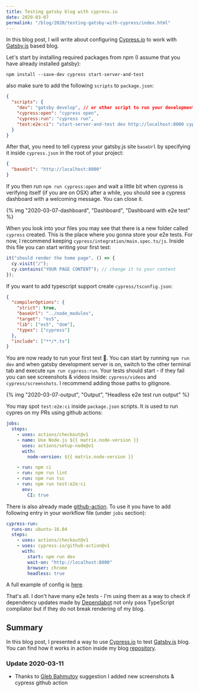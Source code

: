 ```yaml
---
title: Testing gatsby blog with cypress.io
date: 2020-03-07
permalink: "/blog/2020/testing-gatsby-with-cypress/index.html"
---
```


In this blog post, I will write about configuring [Cypress.io](https://www.cypress.io/) to work
with [Gatsby.js](https://github.com/gatsbyjs/gatsby) based blog.

Let's start by installing required packages from npm (I assume that you have already installed gatsby):

```shell
npm install --save-dev cypress start-server-and-test
```

also make sure to add the following `scripts` to `package.json`:

```json
{
  "scripts": {
    "dev": "gatsby develop", // or other script to run your development server
    "cypress:open": "cypress open",
    "cypress:run": "cypress run",
    "test:e2e:ci": "start-server-and-test dev http://localhost:8000 cypress:run"
  }
}
```

After that, you need to tell cypress your gatsby.js site `baseUrl` by specifying it inside `cypress.json` in
the root of your project:

```json
{
  "baseUrl": "http://localhost:8000"
}
```

If you then run `npm run cypress:open` and wait a little bit when cypress is verifying itself
(if you are on OSX) after a while, you should see a cypress dashboard with a welcoming message.
You can close it.

{% img "2020-03-07-dashboard", "Dashboard", "Dashboard with e2e test" %}

When you look into your files you may see that there is a new folder called `cypress` created. This
is the place where you gonna store your e2e tests.
For now, I recommend keeping `cypress/integration/main.spec.ts/js`.
Inside this file you can start writing your first test:

```ts
it("should render the home page", () => {
  cy.visit("/");
  cy.contains("YOUR PAGE CONTENT"); // change it to your content
});
```

If you want to add typescript support create `cypress/tsconfig.json`:

```json
{
  "compilerOptions": {
    "strict": true,
    "baseUrl": "../node_modules",
    "target": "es5",
    "lib": ["es5", "dom"],
    "types": ["cypress"]
  },
  "include": ["**/*.ts"]
}
```

You are now ready to run your first test 🎉. You can start by running `npm run dev` and when gatsby
development server is on, switch to the other terminal tab and execute `npm run cypress:run`.
Your tests should start - if they fail you can see screenshots & videos inside: `cypress/videos`
and `cypress/screenshots`. I recommend adding those paths to gitignore.

{% img "2020-03-07-output", "Output", "Headless e2e test run output" %}

You may spot `test:e2e:ci` inside `package.json` scripts. It is used to run cypres on my PRs using
github actions:

```yml
jobs:
  steps:
    - uses: actions/checkout@v1
    - name: Use Node.js ${{ matrix.node-version }}
      uses: actions/setup-node@v1
      with:
        node-version: ${{ matrix.node-version }}

    - run: npm ci
    - run: npm run lint
    - run: npm run tsc
    - run: npm run test:e2e:ci
      env:
        CI: true
```

There is also already made [github-action](https://github.com/cypress-io/github-action). To use it
you have to add following entry in your workflow file (under `jobs` section):

```yml
cypress-run:
  runs-on: ubuntu-16.04
  steps:
    - uses: actions/checkout@v1
    - uses: cypress-io/github-action@v1
      with:
        start: npm run dev
        wait-on: "http://localhost:8000"
        browser: chrome
        headless: true
```

A full example of config is [here](https://github.com/krzysztofzuraw/blog/blob/master/.github/workflows/main.yml#L13-L26).

That's all. I don't have many e2e tests - I'm using them as a way to check if dependency updates made
by [Dependabot](https://dependabot.com/) not only pass TypeScript compilator but if they do not
break rendering of my blog.

## Summary

In this blog post, I presented a way to use [Cypress.io](https://www.cypress.io/) to test
[Gatsby.js](https://github.com/gatsbyjs/gatsby) blog. You can find how it works in action inside
my blog [repository](https://github.com/krzysztofzuraw/blog).

### Update 2020-03-11

- Thanks to [Gleb Bahmutov](https://twitter.com/bahmutov) suggestion I added new screenshots & cypress github action
